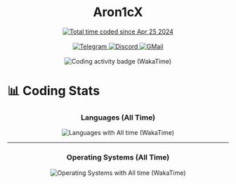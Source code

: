 <div align="center">
  <h1>Aron1cX</h1>
  <a href="https://wakatime.com/@e553f1ea-5002-4254-bc94-30d0862ebb17">
    <img 
      src="https://wakatime.com/badge/user/e553f1ea-5002-4254-bc94-30d0862ebb17.svg" 
      alt="Total time coded since Apr 25 2024"
    />
  </a>
  <br/><br/>
  <a href="https://t.me/ROmAanChiG">
    <img 
      src="https://img.shields.io/badge/Telegram-2CA5E0?style=for-the-badge&logo=telegram&logoColor=white" 
      alt="Telegram"
    />
  </a>
  <a href="discord://-/users/618462322532286475">
    <img
      src="https://img.shields.io/badge/Discord-5865F2?style=for-the-badge&logo=discord&logoColor=white" 
      alt="Discord"
    />
  </a>
  <a href="mailto:aron1cx.dev@gmail.com">
    <img 
      src="https://img.shields.io/badge/Gmail-D14836?style=for-the-badge&logo=gmail&logoColor=white" 
      alt="GMail"
    />
  </a>
  <br/><br/>
  <img 
    src="https://wakatime.com/share/@Aron1cX/bd9253eb-c065-4a91-85d0-ecf1005c0d76.svg" 
    alt="Coding activity badge (WakaTime)"
    />
</div>

# 📊 Coding Stats

<div align="center">
  <h3>Languages (All Time)</h3>
  <img
    src="https://wakatime.com/share/@Aron1cX/68d6493e-2efb-49e9-9e68-8d15436b04bc.svg" 
    alt="Languages with All time (WakaTime)"
  />
</div>

---

<div align="center">
  <h3>Operating Systems (All Time)</h3>
  <img
    src="https://wakatime.com/share/@Aron1cX/ec10184b-d7b1-406e-a78d-1936dd475b94.svg" 
    alt="Operating Systems with All time (WakaTime)"
  />
</div>
